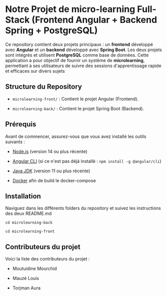 # Notre Projet de micro-learning Full-Stack (Frontend Angular + Backend Spring + PostgreSQL)



Ce repository contient deux projets principaux : un **frontend** développé avec **Angular** et un **backend** développé avec **Spring Boot**. Les deux projets sont intégrés et utilisent **PostgreSQL** comme base de données. Cette application a pour objectif de fournir un système de **microlearning**, permettant à ses utilisateurs de suivre des sessions d'apprentissage rapide et efficaces sur divers sujets



## Structure du Repository


-  `microlearning-front/`  : Contient le projet Angular (Frontend).

-  `microlearning-back/`  : Contient le projet Spring Boot (Backend).


## Prérequis



Avant de commencer, assurez-vous que vous avez installé les outils suivants :

-  [Node.js](https://nodejs.org/) (version 14 ou plus récente)

-  [Angular CLI](https://angular.dev/installation) (si ce n'est pas déjà installé :  `npm install -g @angular/cli`)

-  [Java JDK](https://adoptopenjdk.net/) (version 11 ou plus récente)

-  [Docker](https://www.docker.com/products/docker-desktop) afin de build le docker-compose


## Installation

Naviguez dans les différents folders du repository et suivez les instructions des deux README.md

```
cd microlearning-back
```

```
cd microlearning-front
```


## Contributeurs du projet


Voici la liste des contributeurs du projet :



- Moutuidine Mourchid

- Mauzé Louis

- Torjman Aura